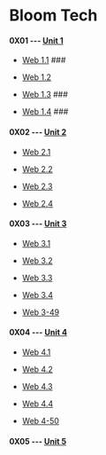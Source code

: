 # Bloom Tech

#### 0X01 --- [Unit 1](<./Manuals/Unit1.md>)

* [Web 1.1](<./Manuals/U1W11.md>) ###

* [Web 1.2](<./Manuals/U1W12.md>)

* [Web 1.3](<./Manuals/U1W13.md>) ###

* [Web 1.4](<./Manuals/U1W14.md>) ###

#### 0X02 --- [Unit 2](<./Manuals/Unit1.md>)

* [Web 2.1](<./Manuals/U2W21.md>) 

* [Web 2.2](<./Manuals/U2W22.md>)

* [Web 2.3](<./Manuals/U2W23.md>) 

* [Web 2.4](<./Manuals/U2W24.md>) 

#### 0X03 --- [Unit 3](<./Manuals/Unit1.md>)

* [Web 3.1](<./Manuals/U3W31.md>) 

* [Web 3.2](<./Manuals/U3W32.md>)

* [Web 3.3](<./Manuals/U3W33.md>) 

* [Web 3.4](<./Manuals/U3W34.md>) 

* [Web 3-49](<./Manuals/U349W3.md>) 

#### 0X04 --- [Unit 4](<./Manuals/Unit1.md>)

* [Web 4.1](<./Manuals/U4W41.md>) 

* [Web 4.2](<./Manuals/U4W42.md>)

* [Web 4.3](<./Manuals/U4W43.md>) 

* [Web 4.4](<./Manuals/U4W44.md>) 
 
* [Web 4-50](<./Manuals/U450W4.md>) 

#### 0X05 --- [Unit 5](<./Manuals/Unit1.md>)